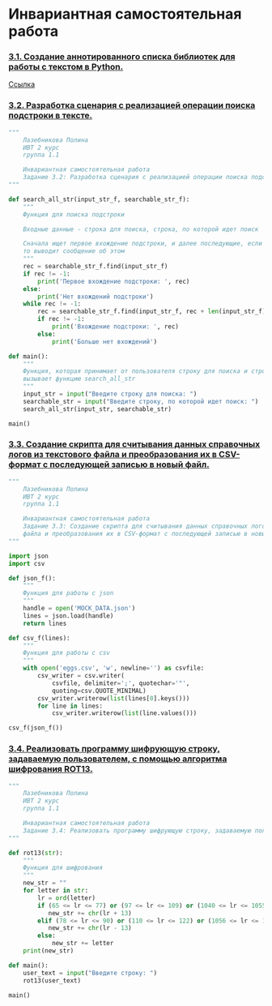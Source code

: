 # Инвариантная самостоятельная работа

### [3.1. Создание аннотированного списка библиотек для работы с текстом в Python.](https://www.dropbox.com/s/ojfh57iez3i1bc1/%D0%9B%D0%B0%D0%B7%D0%B5%D0%B1%D0%BD%D0%B8%D0%BA%D0%BE%D0%B2%D0%B0%20%D0%9F%D0%BE%D0%BB%D0%B8%D0%BD%D0%B0%20%D0%98%D0%92%D0%A2%201.1%20%D0%98%D0%A1%D0%A0%20%D1%82%D0%B5%D0%BC%D0%B0%206%20%D0%B7%D0%B0%D0%B4%D0%B0%D0%BD%D0%B8%D0%B5%203.1.docx?dl=0)
[Ссылка](https://www.dropbox.com/s/ojfh57iez3i1bc1/%D0%9B%D0%B0%D0%B7%D0%B5%D0%B1%D0%BD%D0%B8%D0%BA%D0%BE%D0%B2%D0%B0%20%D0%9F%D0%BE%D0%BB%D0%B8%D0%BD%D0%B0%20%D0%98%D0%92%D0%A2%201.1%20%D0%98%D0%A1%D0%A0%20%D1%82%D0%B5%D0%BC%D0%B0%206%20%D0%B7%D0%B0%D0%B4%D0%B0%D0%BD%D0%B8%D0%B5%203.1.docx?dl=0)
### [3.2. Разработка сценария с реализацией операции поиска подстроки в тексте. ](https://repl.it/@PolinaLazebniko/Tema6-ISR-Zad32)
```python
"""
    Лазебникова Полина 
    ИВТ 2 курс
    группа 1.1

    Инвариантная самостоятельная работа 
    Задание 3.2: Разработка сценария с реализацией операции поиска подстроки в тексте.
"""

def search_all_str(input_str_f, searchable_str_f): 
    """
    Функция для поиска подстроки 

    Входные данные - строка для поиска, строка, по которой идет поиск

    Сначала ищет первое вхождение подстроки, и далее последующие, если вхождений нет,
    то выводит сообщение об этом
    """
    rec = searchable_str_f.find(input_str_f)
    if rec != -1:
        print('Первое вхождение подстроки: ', rec)
    else:
        print('Нет вхождений подстроки')
    while rec != -1:
        rec = searchable_str_f.find(input_str_f, rec + len(input_str_f), len(searchable_str_f))
        if rec != -1:
            print('Вхождение подстроки: ', rec)
        else:
            print('Больше нет вхождений')

def main():
    """
    Функция, которая принимает от пользователя строку для поиска и строку, по которой идет поиск и 
    вызывает функцию search_all_str  
    """
    input_str = input("Введите строку для поиска: ")
    searchable_str = input("Введите строку, по которой идет поиск: ")    
    search_all_str(input_str, searchable_str)

main()
```
### [3.3. Создание скрипта для считывания данных справочных логов из текстового файла и преобразования их в CSV-формат с последующей записью в новый файл.](https://repl.it/@PolinaLazebniko/Tema6-ISR-Zad33)
```python
"""
    Лазебникова Полина 
    ИВТ 2 курс
    группа 1.1

    Инвариантная самостоятельная работа 
    Задание 3.3: Создание скрипта для считывания данных справочных логов из текстового 
    файла и преобразования их в CSV-формат с последующей записью в новый файл.
"""

import json
import csv

def json_f():
    """
    Функция для работы с json
    """
    handle = open('MOCK_DATA.json')
    lines = json.load(handle)
    return lines

def csv_f(lines):
    """
    Функция для работы с csv
    """
    with open('eggs.csv', 'w', newline='') as csvfile:
        csv_writer = csv.writer(
            csvfile, delimiter=';', quotechar='"',
            quoting=csv.QUOTE_MINIMAL)
        csv_writer.writerow(list(lines[0].keys()))
        for line in lines:
            csv_writer.writerow(list(line.values()))

csv_f(json_f())
```
### [3.4. Реализовать программу шифрующую строку, задаваемую пользователем, с помощью алгоритма шифрования ROT13.](https://replit.com/@PolinaLazebniko/Tema6-ISR-Zad34#main.py)
```python
"""
    Лазебникова Полина 
    ИВТ 2 курс
    группа 1.1

    Инвариантная самостоятельная работа 
    Задание 3.4: Реализовать программу шифрующую строку, задаваемую пользователем, с помощью алгоритма шифрования ROT13.
"""

def rot13(str):
    """
    Функция для шифрования
    """
    new_str = ""
    for letter in str:
        lr = ord(letter)
        if (65 <= lr <= 77) or (97 <= lr <= 109) or (1040 <= lr <= 1055) or (1072 <= lr <= 1087):
           new_str += chr(lr + 13)
        elif (78 <= lr <= 90) or (110 <= lr <= 122) or (1056 <= lr <= 1071) or (1088 <= lr <= 1103):
           new_str += chr(lr - 13)
        else:
            new_str += letter
    print(new_str)

def main():
    user_text = input("Введите строку: ")
    rot13(user_text)

main()
```

